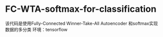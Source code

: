 # FC-WTA-softmax-for-classification
该代码是使用Fully-Connected Winner-Take-All Autoencoder 和softmax实现数据的多分类
环境：tensorflow
